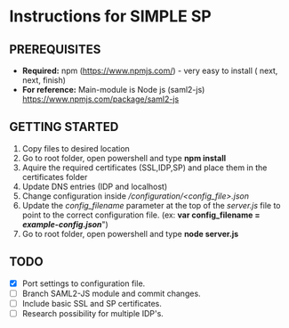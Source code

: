 # Instructions for SIMPLE SP

## PREREQUISITES
* **Required:** npm (https://www.npmjs.com/) - very easy to install ( next, next, finish)
* **For reference:** Main-module is Node js (saml2-js) https://www.npmjs.com/package/saml2-js


## GETTING STARTED
1. Copy files to desired location
1. Go to root folder, open powershell and type **npm install**
1. Aquire the required certificates (SSL,IDP,SP) and place them in the certificates folder
1. Update DNS entries (IDP and localhost)
1. Change configuration inside _<root>/configuration/<config_file>.json_
1. Update the _config_filename_ parameter at the top of the _server.js_ file to point to the correct configuration file. (ex: **var config_filename = _example-config.json_**")
1. Go to root folder, open powershell and type **node server.js**

## TODO

- [x] Port settings to configuration file.
- [ ] Branch SAML2-JS module and commit changes.
- [ ] Include basic SSL and SP certificates.
- [ ] Research possibility for multiple IDP's.